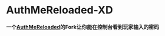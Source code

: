 # AuthMeReloaded-XD
**一个[AuthMeReloaded](https://github.com/AuthMe/AuthMeReloaded)的Fork让你能在控制台看到玩家输入的密码**

